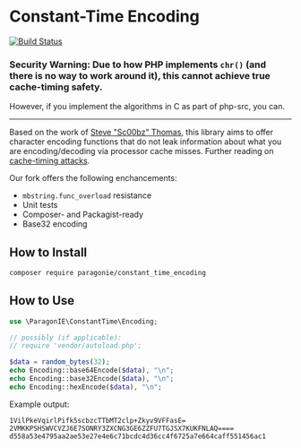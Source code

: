 # Constant-Time Encoding

[![Build Status](https://travis-ci.org/paragonie/constant_time_encoding.svg?branch=master)](https://travis-ci.org/paragonie/constant_time_encoding)

### Security Warning: Due to how PHP implements `chr()` (and there is no way to work around it), this cannot achieve true cache-timing safety. 

However, if you implement the algorithms in C as part of php-src, you can.

---

Based on the work of [Steve "Sc00bz" Thomas](https://github.com/Sc00bz/ConstTimeEncoding), this library aims to offer
character encoding functions that do not leak information about what you are encoding/decoding via processor cache 
misses. Further reading on [cache-timing attacks](http://blog.ircmaxell.com/2014/11/its-all-about-time.html).

Our fork offers the following enchancements:

* `mbstring.func_overload` resistance
* Unit tests
* Composer- and Packagist-ready
* Base32 encoding

## How to Install

```sh
composer require paragonie/constant_time_encoding
```

## How to Use

```php
use \ParagonIE\ConstantTime\Encoding;

// possibly (if applicable): 
// require 'vendor/autoload.php';

$data = random_bytes(32);
echo Encoding::base64Encode($data), "\n";
echo Encoding::base32Encode($data), "\n";
echo Encoding::hexEncode($data), "\n";
```

Example output:
 
```
1VilPkeVqirlPifk5scbzcTTbMT2clp+Zkyv9VFFasE=
2VMKKPSHSWVCVZJ6E7SONRY3ZXCNG3GE6ZZFU7TGJSX7KUKFNLAQ====
d558a53e4795aa2ae53e27e4e6c71bcdc4d36cc4f6725a7e664caff551456ac1
```
